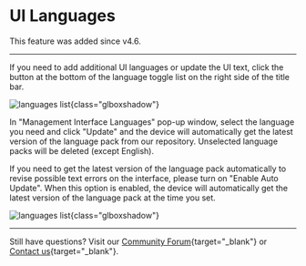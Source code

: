 # UI Languages

This feature was added since v4.6.

---

If you need to add additional UI languages or update the UI text, click the button at the bottom of the language toggle list on the right side of the title bar.

![languages list](https://static.gl-inet.com/docs/router/en/4/interface_guide/ui_languages/add_languages.jpg){class="glboxshadow"}

In "Management Interface Languages" pop-up window, select the language you need and click "Update" and the device will automatically get the latest version of the language pack from our repository. Unselected language packs will be deleted (except English).

If you need to get the latest version of the language pack automatically to revise possible text errors on the interface, please turn on "Enable Auto Update". When this option is enabled, the device will automatically get the latest version of the language pack at the time you set.

![languages list](https://static.gl-inet.com/docs/router/en/4/interface_guide/ui_languages/languages_list.png){class="glboxshadow"}

---

Still have questions? Visit our [Community Forum](https://forum.gl-inet.com){target="_blank"} or [Contact us](https://www.gl-inet.com/contacts/){target="_blank"}.